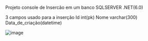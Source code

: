 Projeto console  de Insercão em um banco SQLSERVER .NET(6.0)

3 campos usado para a inserção
Id int(pk)
Nome varchar(300)
Data_de_criação(datetime)

![image](https://user-images.githubusercontent.com/82232439/184281705-3f32846b-25bf-4c12-936d-59d7b01f3786.png)


